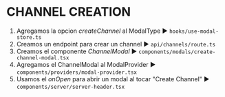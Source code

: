 # CHANNEL CREATION
1. Agregamos la opcion *createChannel* al ModalType ► `hooks/use-modal-store.ts`
2. Creamos un endpoint para crear un channel ► `api/channels/route.ts`
3. Creamos el componente *ChannelModal* ► `components/modals/create-channel-modal.tsx`
4. Agregamos el ChannelModal al ModalProvider ► `components/providers/modal-provider.tsx`
5. Usamos el *onOpen* para abrir un modal al tocar "Create Channel" ► `components/server/server-header.tsx`